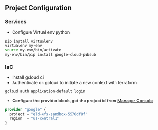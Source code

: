 ## Project Configuration

### Services

- Configure Virtual env python

```bash
pip install virtualenv
virtualenv my-env
source my-env/bin/activate
my-env/bin/pip install google-cloud-pubsub
```

### IaC
- Install gcloud cli
- Authenticate on gcloud to initiate a new context with terraform
```bash
gcloud auth application-default login
```
- Configure the provider block, get the project id from [Manager Console](https://console.cloud.google.com/cloud-resource-manager)
```terraform
provider "google" {
  project = "eld-efs-sandbox-5576df8f"
  region  = "us-central1"
}
```